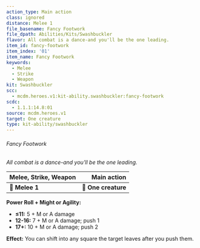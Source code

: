 ```yaml
---
action_type: Main action
class: ignored
distance: Melee 1
file_basename: Fancy Footwork
file_dpath: Abilities/Kits/Swashbuckler
flavor: All combat is a dance-and you'll be the one leading.
item_id: fancy-footwork
item_index: '01'
item_name: Fancy Footwork
keywords:
  - Melee
  - Strike
  - Weapon
kit: Swashbuckler
scc:
  - mcdm.heroes.v1:kit-ability.swashbuckler:fancy-footwork
scdc:
  - 1.1.1:14.8:01
source: mcdm.heroes.v1
target: One creature
type: kit-ability/swashbuckler
---
```


###### Fancy Footwork

*All combat is a dance-and you'll be the one leading.*

| **Melee, Strike, Weapon** |     **Main action** |
| ------------------------- | ------------------: |
| **📏 Melee 1**            | **🎯 One creature** |

**Power Roll + Might or Agility:**

- **≤11:** 5 + M or A damage
- **12-16:** 7 + M or A damage; push 1
- **17+:** 10 + M or A damage; push 2

**Effect:** You can shift into any square the target leaves after you push them.
